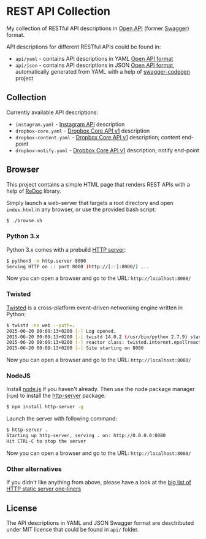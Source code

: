 # REST API Collection

My collection of RESTful API descriptions in [Open API](https://openapis.org) (former [Swagger](http://swagger.io)) format.

API descriptions for different RESTful APIs could be found in:

 * `api/yaml` - contains API descriptions in YAML [Open API format](https://github.com/OAI/OpenAPI-Specification/blob/master/versions/2.0.md)
 * `api/json` - contains API descriptions in JSON [Open API format](https://github.com/OAI/OpenAPI-Specification/blob/master/versions/2.0.md), automatically generated from YAML with a help of [swagger-codegen](https://github.com/swagger-api/swagger-codegen) project


## Collection

Currently available API descriptions:

 * `instagram.yaml` - [Instagram API](https://instagram.com/developer/endpoints/) description
 * `dropbox-core.yaml` - [Dropbox Core API v1](https://www.dropbox.com/developers-v1/core/docs) description
 * `dropbox-content.yaml` - [Dropbox Core API v1](https://www.dropbox.com/developers-v1/core/docs) description; content end-point
 * `dropbox-notify.yaml` - [Dropbox Core API v1](https://www.dropbox.com/developers-v1/core/docs) description; notify end-point

## Browser

This project contains a simple HTML page that renders REST APIs with a help of [ReDoc](https://github.com/Redocly/redoc) library.

Simply launch a web-server that targets a root directory and open `index.html` in any browser, or use the provided bash script:

```bash
$ ./browse.sh
```

### Python 3.x

Python 3.x comes with a prebuild [HTTP server](https://docs.python.org/3/library/http.server.html):

```bash
$ python3 -m http.server 8000
Serving HTTP on :: port 8000 (http://[::]:8000/) ...
```

Now you can open a browser and go to the URL: `http://localhost:8000/`

### Twisted

[Twisted](http://twistedmatrix.com) is a cross-platform event-driven networking engine written in Python:

```bash
$ twistd -no web --path=.
2015-06-20 00:09:13+0200 [-] Log opened.
2015-06-20 00:09:13+0200 [-] twistd 14.0.2 (/usr/bin/python 2.7.9) starting up.
2015-06-20 00:09:13+0200 [-] reactor class: twisted.internet.epollreactor.EPollReactor.
2015-06-20 00:09:13+0200 [-] Site starting on 8080
```

Now you can open a browser and go to the URL: `http://localhost:8080/`

### NodeJS

Install [node.js](https://nodejs.org/) if you haven't already. Then use the node package manager (`npm`) to install the [http-server](https://github.com/nodeapps/http-server) package:

```bash
$ npm install http-server -g
```

Launch the server with following command:

```bash
$ http-server .
Starting up http-server, serving . on: http://0.0.0.0:8080
Hit CTRL-C to stop the server
```

Now you can open a browser and go to the URL: `http://localhost:8080/`

### Other alternatives

If you didn't like anything from above, please have a look at the [big list of HTTP static server one-liners](https://gist.github.com/willurd/5720255)

## License

The API descriptions in YAML and JSON Swagger format are desctributed under MIT license that could be found in `api/` folder.
